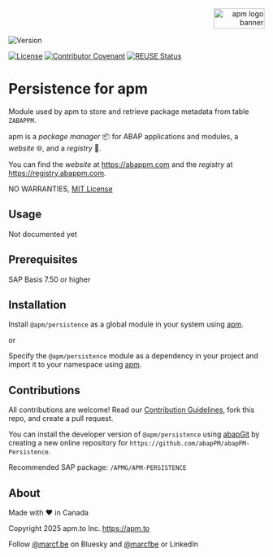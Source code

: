 <div align="right">
  <picture>
    <img width="100" height="40" alt="apm logo banner" src="https://github.com/abapPM/abapPM/blob/main/img/apm_banner.png?raw=true&ver=1.0.0">
  </picture>
</div>

![Version](https://img.shields.io/endpoint?url=https://shield.abappm.com/github/abapPM/abapPM-Persistence/src/%2523apmg%2523if_persist_apm.intf.abap/c_version&label=Version&color=blue)

[![License](https://img.shields.io/github/license/abapPM/abapPM-Persistence?label=License&color=success)](https://github.com/abapPM/abapPM-Persistence/blob/main/LICENSE)
[![Contributor Covenant](https://img.shields.io/badge/Contributor%20Covenant-2.1-4baaaa.svg?color=success)](https://github.com/abapPM/.github/blob/main/CODE_OF_CONDUCT.md)
[![REUSE Status](https://api.reuse.software/badge/github.com/abapPM/abapPM-Persistence)](https://api.reuse.software/info/github.com/abapPM/abapPM-Persistence)

# Persistence for apm

Module used by apm to store and retrieve package metadata from table `ZABAPPM`.

apm is a *package manager* 📦 for ABAP applications and modules, a *website* 🌐, and a *registry* 📑.

You can find the *website* at https://abappm.com and the *registry* at https://registry.abappm.com.

NO WARRANTIES, [MIT License](https://github.com/abapPM/abapPM-Persistence/blob/main/LICENSE)

## Usage

Not documented yet

## Prerequisites

SAP Basis 7.50 or higher

## Installation

Install `@apm/persistence` as a global module in your system using [apm](https://abappm.com).

or

Specify the `@apm/persistence` module as a dependency in your project and import it to your namespace using [apm](https://abappm.com).

## Contributions

All contributions are welcome! Read our [Contribution Guidelines](https://github.com/abapPM/abapPM-Persistence/blob/main/CONTRIBUTING.md), fork this repo, and create a pull request.

You can install the developer version of `@apm/persistence` using [abapGit](https://github.com/abapGit/abapGit) by creating a new online repository for `https://github.com/abapPM/abapPM-Persistence`.

Recommended SAP package: `/APMG/APM-PERSISTENCE`

## About

Made with ❤ in Canada

Copyright 2025 apm.to Inc. <https://apm.to>

Follow [@marcf.be](https://bsky.app/profile/marcf.be) on Bluesky and [@marcfbe](https://linkedin.com/in/marcfbe) or LinkedIn
